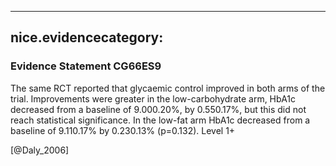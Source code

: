 
---
nice.evidencecategory: 
---

### Evidence Statement CG66ES9
The same RCT reported that glycaemic control improved in both arms of the trial.
Improvements were greater in the low-carbohydrate arm, HbA1c decreased from a baseline of
9.000.20%, by 0.550.17%, but this did not reach statistical significance. In the low-fat arm
HbA1c decreased from a baseline of 9.110.17% by 0.230.13% (p=0.132). Level 1+

[@Daly_2006]

